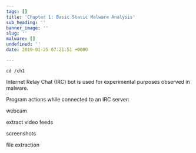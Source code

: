 ```yaml
---
tags: []
title: 'Chapter 1: Basic Static Malware Analysis'
sub_heading: ''
banner_image: ''
slug: ''
malware: []
undefined: ''
date: 2019-01-25 07:21:51 +0000

---
```


    cd /ch1

Internet Relay Chat (IRC) bot is used for experimental purposes observed in malware. 

Program actions while connected to an IRC server:

webcam

extract video feeds

screenshots

file extraction